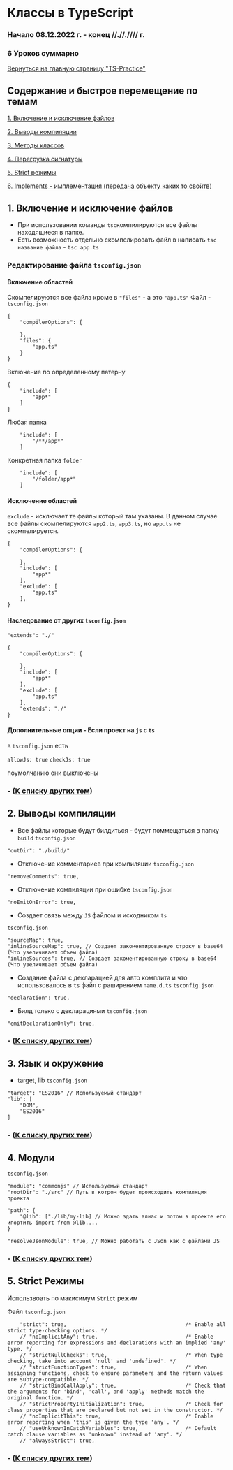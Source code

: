 # Классы в TypeScript

### Начало 08.12.2022 г. - конец //.//.//// г.

### 6 Уроков суммарно 

[Вернуться на главную страницу "TS-Practice"](https://github.com/skaylife/TS-Practice)

## Содержание и быстрое перемещение по темам <a name="start">

[1. Включение и исключение файлов ](#1)

[2. Выводы компиляции ](#2)

[3. Методы классов ](#3)

[4. Перегрузка сигнатуры ](#4)

[5. Strict режимы ](#5)

[6. Implements - имплементация (передача объекту каких то свойтв)](#6)


## 1. Включение и исключение файлов <a name="1"></a> 

- При использовании команды `tsc`компилируются все файлы находящиеся в папке. 
- Есть возможность отдельно скомпелировать файл в написать `tsc` `название файла` - `tsc app.ts`

### Редактирование файла `tsconfig.json`

#### Включение областей 

Скомпелируются все файла кроме в `"files"` - а это `"app.ts"`
Файл - `tsconfig.json`
```
{
    "compilerOptions": {

    },
    "files": {
        "app.ts"
    }
}
```
Включение по определенному патерну
```
{
    "include": [
        "app*"
    ]
}
```
Любая папка 
```
    "include": [
        "/**/app*"
    ]
```
Конкретная папка `folder`
```
    "include": [
        "/folder/app*"
    ]
```
#### Исключение областей

`exclude` - исключает те файлы который там указаны.
В данном случае все файлы скомпелируются `app2.ts`, `app3.ts`, но `app.ts` не скомпелируется.
```
{
    "compilerOptions": {

    },
    "include": [
        "app*"
    ],
    "exclude": [
        "app.ts"
    ],
}
```

#### Наследование от других `tsconfig.json`

`"extends": "./"`
```
{
    "compilerOptions": {

    },
    "include": [
        "app*"
    ],
    "exclude": [
        "app.ts"
    ],
    "extends": "./"
}
```

#### Дополнительные опции - Если проект на `js` с `ts`

в `tsconfig.json` есть 

`allowJs: true`
`checkJs: true`

поумолчанию они выключены

### - ([К списку других тем](#start))
## 2. Выводы компиляции <a name="2"></a> 


- Все файлы которые будут билдиться - будут поммещаться в папку `build`
`tsconfig.json`
```
"outDir": "./build/"
```

- Отключение комментариев при компиляции 
`tsconfig.json`
```
"removeComments": true,
```

- Отключение компиляции при ошибке
`tsconfig.json`
```
"noEmitOnError": true,
```

- Создает связь между `JS` файлом и исходником `ts`


`tsconfig.json`
```
"sourceMap": true,
"inlineSourceMap": true, // Создает закоментированную строку в base64 (Что увеличивает объем файла)
"inlineSources": true, // Создает закоментированную строку в base64 (Что увеличивает объем файла)
```

- Создание файла с декларацией для авто комплита и что использовалось в `ts` файл с раширением `name.d.ts`
`tsconfig.json`
```
"declaration": true,
```

- Билд только с декларациями 
`tsconfig.json`
```
"emitDeclarationOnly": true,
```

### - ([К списку других тем](#start))

## 3. Язык и окружение <a name="3"></a> 

- target, lib
`tsconfig.json`
```
"target": "ES2016" // Используемый стандарт
"lib": [
    "DOM",
    "ES2016"
]
```

### - ([К списку других тем](#start))

## 4. Модули <a name="4"></a> 


`tsconfig.json`
```
"module": "commonjs" // Используемый стандарт
"rootDir": "./src" // Путь в котром будет происходить компиляция проекта

"path": {
    "@lib": ["./lib/my-lib] // Можно здать алиас и потом в проекте его ипортить import from @lib....
}

"resolveJsonModule": true, // Можно работать с JSon как с файлами JS
```

### - ([К списку других тем](#start))

## 5. Strict Режимы <a name="5"></a>

Использвоать по макисимум `Strict` режим

Файл `tsconfig.json`

```
    "strict": true,                                      /* Enable all strict type-checking options. */
    // "noImplicitAny": true,                            /* Enable error reporting for expressions and declarations with an implied 'any' type. */
    // "strictNullChecks": true,                         /* When type checking, take into account 'null' and 'undefined'. */
    // "strictFunctionTypes": true,                      /* When assigning functions, check to ensure parameters and the return values are subtype-compatible. */
    // "strictBindCallApply": true,                      /* Check that the arguments for 'bind', 'call', and 'apply' methods match the original function. */
    // "strictPropertyInitialization": true,             /* Check for class properties that are declared but not set in the constructor. */
    // "noImplicitThis": true,                           /* Enable error reporting when 'this' is given the type 'any'. */
    // "useUnknownInCatchVariables": true,               /* Default catch clause variables as 'unknown' instead of 'any'. */
    // "alwaysStrict": true,     
```

### - ([К списку других тем](#start))

